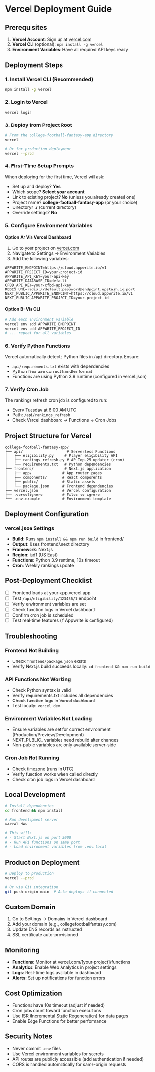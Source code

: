 # Vercel Deployment Guide

## Prerequisites

1. **Vercel Account**: Sign up at [vercel.com](https://vercel.com)
2. **Vercel CLI** (optional): `npm install -g vercel`
3. **Environment Variables**: Have all required API keys ready

## Deployment Steps

### 1. Install Vercel CLI (Recommended)
```bash
npm install -g vercel
```

### 2. Login to Vercel
```bash
vercel login
```

### 3. Deploy from Project Root
```bash
# From the college-football-fantasy-app directory
vercel

# Or for production deployment
vercel --prod
```

### 4. First-Time Setup Prompts
When deploying for the first time, Vercel will ask:
- Set up and deploy? **Yes**
- Which scope? **Select your account**
- Link to existing project? **No** (unless you already created one)
- Project name? **college-football-fantasy-app** (or your choice)
- Directory? **./** (current directory)
- Override settings? **No**

### 5. Configure Environment Variables

#### Option A: Via Vercel Dashboard
1. Go to your project on [vercel.com](https://vercel.com)
2. Navigate to Settings → Environment Variables
3. Add the following variables:

```
APPWRITE_ENDPOINT=https://cloud.appwrite.io/v1
APPWRITE_PROJECT_ID=your-project-id
APPWRITE_API_KEY=your-api-key
APPWRITE_DATABASE_ID=default
CFBD_API_KEY=your-cfbd-api-key
REDIS_URL=redis://default:password@endpoint.upstash.io:port
NEXT_PUBLIC_APPWRITE_ENDPOINT=https://cloud.appwrite.io/v1
NEXT_PUBLIC_APPWRITE_PROJECT_ID=your-project-id
```

#### Option B: Via CLI
```bash
# Add each environment variable
vercel env add APPWRITE_ENDPOINT
vercel env add APPWRITE_PROJECT_ID
# ... repeat for all variables
```

### 6. Verify Python Functions
Vercel automatically detects Python files in `/api` directory. Ensure:
- `api/requirements.txt` exists with dependencies
- Python files use correct handler format
- Functions are using Python 3.9 runtime (configured in vercel.json)

### 7. Verify Cron Job
The rankings refresh cron job is configured to run:
- Every Tuesday at 6:00 AM UTC
- Path: `/api/rankings_refresh`
- Check Vercel dashboard → Functions → Cron Jobs

## Project Structure for Vercel

```
college-football-fantasy-app/
├── api/                    # Serverless Functions
│   ├── eligibility.py     # Player eligibility API
│   ├── rankings_refresh.py # AP Top-25 updater (cron)
│   └── requirements.txt   # Python dependencies
├── frontend/              # Next.js application
│   ├── app/              # App router pages
│   ├── components/       # React components
│   ├── public/           # Static assets
│   └── package.json      # Frontend dependencies
├── vercel.json           # Vercel configuration
├── .vercelignore         # Files to ignore
└── .env.example          # Environment template
```

## Deployment Configuration

### vercel.json Settings
- **Build**: Runs `npm install && npm run build` in frontend/
- **Output**: Uses frontend/.next directory
- **Framework**: Next.js
- **Region**: iad1 (US East)
- **Functions**: Python 3.9 runtime, 10s timeout
- **Cron**: Weekly rankings update

## Post-Deployment Checklist

- [ ] Frontend loads at your-app.vercel.app
- [ ] Test `/api/eligibility/123456/1` endpoint
- [ ] Verify environment variables are set
- [ ] Check function logs in Vercel dashboard
- [ ] Confirm cron job is scheduled
- [ ] Test real-time features (if Appwrite is configured)

## Troubleshooting

### Frontend Not Building
- Check `frontend/package.json` exists
- Verify Next.js build succeeds locally: `cd frontend && npm run build`

### API Functions Not Working
- Check Python syntax is valid
- Verify requirements.txt includes all dependencies
- Check function logs in Vercel dashboard
- Test locally: `vercel dev`

### Environment Variables Not Loading
- Ensure variables are set for correct environment (Production/Preview/Development)
- NEXT_PUBLIC_ variables need rebuild after changes
- Non-public variables are only available server-side

### Cron Job Not Running
- Check timezone (runs in UTC)
- Verify function works when called directly
- Check cron job logs in Vercel dashboard

## Local Development

```bash
# Install dependencies
cd frontend && npm install

# Run development server
vercel dev

# This will:
# - Start Next.js on port 3000
# - Run API functions on same port
# - Load environment variables from .env.local
```

## Production Deployment

```bash
# Deploy to production
vercel --prod

# Or via Git integration
git push origin main  # Auto-deploys if connected
```

## Custom Domain

1. Go to Settings → Domains in Vercel dashboard
2. Add your domain (e.g., collegefootballfantasy.com)
3. Update DNS records as instructed
4. SSL certificate auto-provisioned

## Monitoring

- **Functions**: Monitor at vercel.com/[your-project]/functions
- **Analytics**: Enable Web Analytics in project settings
- **Logs**: Real-time logs available in dashboard
- **Alerts**: Set up notifications for function errors

## Cost Optimization

- Functions have 10s timeout (adjust if needed)
- Cron jobs count toward function executions
- Use ISR (Incremental Static Regeneration) for data pages
- Enable Edge Functions for better performance

## Security Notes

- Never commit `.env` files
- Use Vercel environment variables for secrets
- API routes are publicly accessible (add authentication if needed)
- CORS is handled automatically for same-origin requests